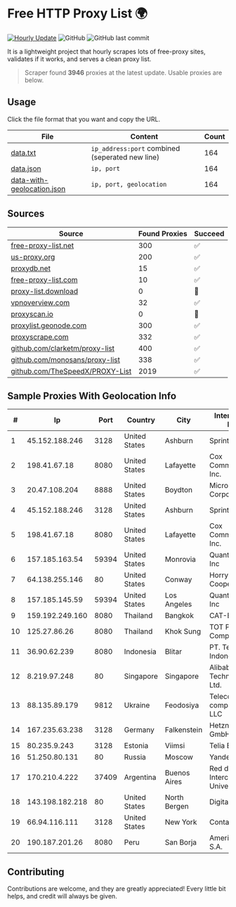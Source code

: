 
# Free HTTP Proxy List 🌍

[![Hourly Update](https://github.com/mertguvencli/http-proxy-list/actions/workflows/main.yml/badge.svg?branch=main)](https://github.com/mertguvencli/http-proxy-list/actions/workflows/main.yml)
![GitHub](https://img.shields.io/github/license/mertguvencli/http-proxy-list)
![GitHub last commit](https://img.shields.io/github/last-commit/mertguvencli/http-proxy-list)

It is a lightweight project that hourly scrapes lots of free-proxy sites, validates if it works, and serves a clean proxy list.


> Scraper found **3946** proxies at the latest update. Usable proxies are below.

## Usage

Click the file format that you want and copy the URL.


|File|Content|Count|
|----|-------|-----|
|[data.txt](https://raw.githubusercontent.com/mertguvencli/http-proxy-list/main/proxy-list/data.txt)|`ip_address:port` combined (seperated new line)|164|
|[data.json](https://raw.githubusercontent.com/mertguvencli/http-proxy-list/main/proxy-list/data.json)|`ip, port`|164|
|[data-with-geolocation.json](https://raw.githubusercontent.com/mertguvencli/http-proxy-list/main/proxy-list/data-with-geolocation.json)|`ip, port, geolocation`|164|

## Sources

|Source|Found Proxies|Succeed|
|------|-------------|-------|
|[free-proxy-list.net](https://free-proxy-list.net)|300|✅|
|[us-proxy.org](https://www.us-proxy.org)|200|✅|
|[proxydb.net](http://proxydb.net)|15|✅|
|[free-proxy-list.com](https://free-proxy-list.com/?page=&port=&type%5B%5D=http&type%5B%5D=https&up_time=0&search=Search)|10|✅|
|[proxy-list.download](https://www.proxy-list.download/HTTP)|0|🚫|
|[vpnoverview.com](https://vpnoverview.com/privacy/anonymous-browsing/free-proxy-servers)|32|✅|
|[proxyscan.io](https://www.proxyscan.io)|0|🚫|
|[proxylist.geonode.com](https://proxylist.geonode.com/api/proxy-list?limit=300&page=1&sort_by=lastChecked&sort_type=desc&protocols=http,https)|300|✅|
|[proxyscrape.com](https://api.proxyscrape.com/v2/?request=displayproxies&protocol=http&timeout=10000&country=all&ssl=all&anonymity=all)|332|✅|
|[github.com/clarketm/proxy-list](https://raw.githubusercontent.com/clarketm/proxy-list/master/proxy-list-raw.txt)|400|✅|
|[github.com/monosans/proxy-list](https://raw.githubusercontent.com/monosans/proxy-list/main/proxies/http.txt)|338|✅|
|[github.com/TheSpeedX/PROXY-List](https://raw.githubusercontent.com/TheSpeedX/PROXY-List/master/http.txt)|2019|✅|


## Sample Proxies With Geolocation Info

|#|Ip|Port|Country|City|Internet Service Provider|
|-|--|----|-------|----|-------------------------|
|1|45.152.188.246|3128|United States|Ashburn|Sprint|
|2|198.41.67.18|8080|United States|Lafayette|Cox Communications Inc.|
|3|20.47.108.204|8888|United States|Boydton|Microsoft Corporation|
|4|45.152.188.246|3128|United States|Ashburn|Sprint|
|5|198.41.67.18|8080|United States|Lafayette|Cox Communications Inc.|
|6|157.185.163.54|59394|United States|Monrovia|Quantil Networks Inc|
|7|64.138.255.146|80|United States|Conway|Horry Telephone Cooperative, Inc.|
|8|157.185.145.59|59394|United States|Los Angeles|Quantil Networks Inc|
|9|159.192.249.160|8080|Thailand|Bangkok|CAT-BB|
|10|125.27.86.26|8080|Thailand|Khok Sung|TOT Public Company Limited|
|11|36.90.62.239|8080|Indonesia|Blitar|PT. Telekomunikasi Indonesia|
|12|8.219.97.248|80|Singapore|Singapore|Alibaba (US) Technology Co., Ltd.|
|13|88.135.89.179|9812|Ukraine|Feodosiya|Telecommunication company FEONET+ LLC|
|14|167.235.63.238|3128|Germany|Falkenstein|Hetzner Online GmbH|
|15|80.235.9.243|3128|Estonia|Viimsi|Telia Eesti AS|
|16|51.250.80.131|80|Russia|Moscow|Yandex.Cloud LLC|
|17|170.210.4.222|37409|Argentina|Buenos Aires|Red de Interconexion Universitaria|
|18|143.198.182.218|80|United States|North Bergen|DigitalOcean, LLC|
|19|66.94.116.111|3128|United States|New York|Contabo Inc.|
|20|190.187.201.26|8080|Peru|San Borja|Americatel Peru S.A.|



## Contributing

Contributions are welcome, and they are greatly appreciated! Every
little bit helps, and credit will always be given.

